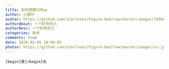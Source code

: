 ```yaml
---
title: 如何搭建V2Ray
author: 小枫叶
avatar: https://github.com/starlovei/Figure-bed/raw/master/images/78468086_p0.png
authorAbout: 一个好奇的人
authorDesc: 一个好奇的人
categories: 技术
comments: true
date: 2020-02-05 18:04:05
photos: https://github.com/starlovei/Figure-bed/raw/master/images/ss.jpg
---
```

    [begin]首[/begin]先